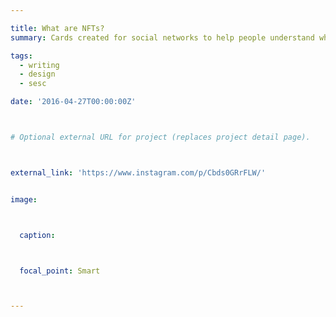 ```yaml
---

title: What are NFTs?
summary: Cards created for social networks to help people understand what NFTs are. And an [article](https://www.sescsp.org.br/nf-o-que/) cowritten with my coleague Thiago Ruiz.

tags: 
  - writing
  - design
  - sesc

date: '2016-04-27T00:00:00Z'



# Optional external URL for project (replaces project detail page).



external_link: 'https://www.instagram.com/p/Cbds0GRrFLW/'


image:



  caption:



  focal_point: Smart



---
```




